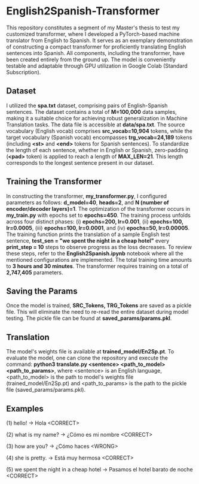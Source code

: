 # English2Spanish-Transformer

This repository constitutes a segment of my Master's thesis to test my customized transformer, where I developed a PyTorch-based machine translator from English to Spanish. It serves as an exemplary demonstration of constructing a compact transformer for proficiently translating English sentences into Spanish. All components, including the transformer, have been created entirely from the ground up. The model is conveniently testable and adaptable through GPU utilization in Google Colab (Standard Subscription).

## Dataset

I utilized the **spa.txt** dataset, comprising pairs of English-Spanish sentences. The dataset contains a total of **M=100,000** data samples, making it a suitable choice for achieving robust generalization in Machine Translation tasks. The data file is accessible at **data/spa.txt**. The source vocabulary (English vocab) comprises **src_vocab=10,904** tokens, while the target vocabulary (Spanish vocab) encompasses **trg_vocab=24,189** tokens (including **\<st>** and **\<end>** tokens for Spanish sentences). To standardize the length of each sentence, whether in English or Spanish, zero-padding (**\<pad>** token) is applied to reach a length of **MAX_LEN=21**. This length corresponds to the longest sentence present in our dataset.

## Training the Transformer

In constructing the transformer, **my_transformer.py**, I configured parameters as follows: **d_model=40**, **heads=2**, and **N (number of encoder/decoder layers)=1**. The optimization of the transformer occurs in **my_train.py** with epochs set to **epochs=450**. The training process unfolds across four distinct phases: (i) **epochs=200, lr=0.001**, (ii) **epochs=100, lr=0.0005**, (iii) **epochs=100, lr=0.0001**, and (iv) **epochs=50, lr=0.00005**. The training function prints the translation of a sample English test sentence, **test_sen = "we spent the night in a cheap hotel"** every **print_step = 10** steps to observe progress as the loss decreases. To review these steps, refer to the **English2Spanish.ipynb** notebook where all the mentioned configurations are implemented. The total training time amounts to **3 hours and 30 minutes**. The transformer requires training on a total of **2,747,405** parameters.

## Saving the Params

Once the model is trained, **SRC_Tokens, TRG_Tokens** are saved as a pickle file. This will eliminate the need to re-read the entire dataset during model testing. The pickle file can be found at **saved_params/params.pkl**.

## Translation

The model's weights file is available at **trained_model/En2Sp.pt**. To evaluate the model, one can clone the repository and execute the command: **python3 translate.py \<sentence> \<path_to_model> \<path_to_params>**, where \<sentence> is an English language, \<path_to_model> is the path to model's weights file (trained_model/En2Sp.pt) and \<path_to_params> is the path to the pickle file (saved_params/params.pkl).

## Examples

(1) hello! -> Hola                                \<CORRECT>

(2) what is my name? -> ¿Cómo es mi nombre        \<CORRECT>

(3) how are you? -> ¿Cómo haces                   \<WRONG>

(4) she is pretty. -> Está muy hermosa            \<CORRECT>

(5) we spent the night in a cheap hotel -> Pasamos el hotel barato de noche              \<CORRECT>
